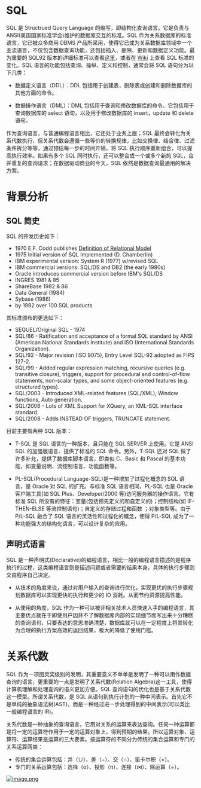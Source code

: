 # SQL

SQL 是 Structrued Query Language 的缩写，即结构化查询语言。它是负责与 ANSI(美国国家标准学会)维护的数据库交互的标准。SQL 作为关系数据库的标准语言，它已被众多商用 DBMS 产品所采用，使得它已成为关系数据库领域中一个主流语言，不仅包含数据查询功能，还包括插入、删除、更新和数据定义功能。最为重要的 SQL92 版本的详细标准可以查看[这里](http://www.contrib.andrew.cmu.edu/~shadow/sql/sql1992.txt)，或者在 [Wiki](https://en.wikipedia.org/wiki/SQL) 上查看 SQL 标准的变化。SQL 语言的功能包括查询、操纵、定义和控制，通常会将 SQL 语句分为以下几类：

- 数据定义语言（DDL）：DDL 包括用于创建表，删除表或创建和删除数据库的其他方面的命令。

- 数据操作语言（DML）：DML 包括用于查询和修改数据库的命令。它包括用于查询数据库的 select 语句，以及用于修改数据库的 insert，update 和 delete 语句。

作为查询语言，与普通编程语言相比，它还处于业务上层；SQL 最终会转化为关系代数执行，但关系代数会遵循一些等价的转换规律，比如交换律、结合律、过滤条件拆分等等，通过预估每一步的时间开销，将 SQL 执行顺序重新组合，可以提高执行效率。如果有多个 SQL 同时执行，还可以整合成一个或多个新的 SQL，合并重复的查询请求；在数据驱动商业的今天，SQL 依然是数据查询最通用的解决方案。

# 背景分析

## SQL 简史

SQL 的开发历史如下：

- 1970 E.F. Codd publishes [Definition of Relational Model](https://www.w3resource.com/sql/sql-basic/codd-12-rule-relation.php)
- 1975 Initial version of SQL Implemented (D. Chamberlin)
- IBM experimental version: System R (1977) w/revised SQL
- IBM commercial versions: SQL/DS and DB2 (the early 1980s)
- Oracle introduces commercial version before IBM's SQL/DS
- INGRES 1981 & 85
- ShareBase 1982 & 86
- Data General (1984)
- Sybase (1986)
- by 1992 over 100 SQL products

其标准颁布的更迭如下：

- SEQUEL/Original SQL - 1974
- SQL/86 - Ratification and acceptance of a formal SQL standard by ANSI (American National Standards Institute) and ISO (International Standards Organization).
- SQL/92 - Major revision (ISO 9075), Entry Level SQL-92 adopted as FIPS 127-2.
- SQL/99 - Added regular expression matching, recursive queries (e.g. transitive closure), triggers, support for procedural and control-of-flow statements, non-scalar types, and some object-oriented features (e.g. structured types).
- SQL/2003 - Introduced XML-related features (SQL/XML), Window functions, Auto generation.
- SQL/2006 - Lots of XML Support for XQuery, an XML-SQL interface standard.
- SQL/2008 - Adds INSTEAD OF triggers, TRUNCATE statement.

目前主要有两种 SQL 版本：

- T-SQL 是 SQL 语言的一种版本，且只能在 SQL SERVER 上使用。它是 ANSI SQL 的加强版语言、提供了标准的 SQL 命令。另外，T-SQL 还对 SQL 做了许多补允，提供了数据库脚本语言，即类似 C、Basic 和 Pascal 的基本功能，如变量说明、流控制语言、功能函数等。

- PL-SQL(Procedural Language-SQL)是一种增加了过程化概念的 SQL 语言，是 Oracle 对 SQL 的扩充。与标准 SQL 语言相同，PL-SQL 也是 Oracle 客户端工具(如 SQL Plus、Developer/2000 等)访问服务器的操作语言。它有标准 SQL 所没有的特征：变量(包括预先定义的和自定义的)；控制结构(如 IF-THEN-ELSE 等流控制语句)；自定义的存储过程和函数 ；对象类型等。由于 P/L-SQL 融合了 SQL 语言的灵活性和过程化的概念，使得 P/L-SQL 成为了一种功能强大的结构化语言，可以设计复杂的应用。

## 声明式语言

SQL 是一种声明式(Declarative)的编程语言，相比一般的编程语言描述的是程序执行的过程，这类编程语言则是描述问题或者需要的结果本身。具体的执行步骤则交由程序自己决定。

- 从技术的角度来说，通过对用户输入的查询进行优化，实现更优的执行步骤规划数据库可以实现更快的执行和更少的 IO 消耗。从而节约资源提高性能。

- 从使用的角度，SQL 作为一种可以被非相关技术人员快速入手的编程语言，其主要优点就在于即使用户因并不了解数据库内部的实现细节而写出来十分糟糕的查询语句，只要表达的意思准确清楚，数据库就可以在一定程度上将其转化为合理的执行方案高效的返回结果，极大的降低了使用门槛。

# 关系代数

SQL 作为一项图灵奖级别的发明，其重要意义不单单是发明了一种可以用作数据查询的语言，更重要的一点是发明了关系代数(Relation Algebra)这一工具，使得计算机理解和处理查询的语义更加方便。SQL 查询语句的优化也是基于关系代数这一模型。所谓关系代数，是 SQL 从语句到执行计划的一种中间表示。首先它不是单纯的抽象语法树(AST)，而是一种经过进一步处理得到的中间表示(可以类比一般编程语言的 IR)。

关系代数是一种抽象的查询语言，它用对关系的运算来表达查询。任何一种运算都是将一定的运算符作用于一定的运算对象上，得到预期的结果。所以运算对象、运算符、运算结果是运算的三大要素。按运算符的不同分为传统的集合运算和专门的关系运算两类：

- 传统的集合运算包括：并（∪）、差（−）、交（∩）、笛卡尔积（×）。
- 专门的关系运算包括：选择（σ）、投影（π）、连接（⋈）、除运算（÷）。

[![image.png](https://i.postimg.cc/dVjs2b9F/image.png)](https://postimg.cc/0zr1xH3X)
